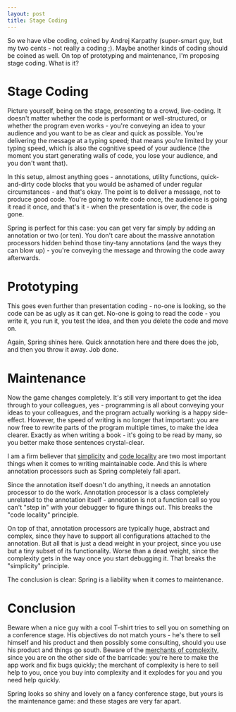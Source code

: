 ```yaml
---
layout: post
title: Stage Coding
---
```


So we have vibe coding, coined by Andrej Karpathy (super-smart guy, but my two cents - not really a coding ;). Maybe another kinds
of coding should be coined as well. On top of prototyping and maintenance, I'm proposing stage coding. What is it?

# Stage Coding

Picture yourself, being on the stage, presenting to a crowd, live-coding. It doesn't matter whether the code is performant or well-structured,
or whether the program even works - you're conveying an idea to your audience and you want to be as
clear and quick as possible. You're delivering the message at a typing speed; that means you're limited
by your typing speed, which is also the cognitive speed of your audience (the moment you start
generating walls of code, you lose your audience, and you don't want that).

In this setup, almost anything goes - annotations, utility functions, quick-and-dirty code blocks that you would
be ashamed of under regular circumstances - and that's okay. The point is to deliver a message, not to produce
good code. You're going to write code once, the audience is going it read it once, and that's it - when the presentation is over,
the code is gone.

Spring is perfect for this case: you can get very far simply by adding an annotation or two (or ten). You don't
care about the massive annotation processors hidden behind those tiny-tany annotations (and the ways they can blow up) -
you're conveying the message and throwing the code away afterwards.

# Prototyping

This goes even further than presentation coding - no-one is looking, so the code can be as ugly as it can get.
No-one is going to read the code - you write it, you run it, you test the idea, and then you delete the code
and move on.

Again, Spring shines here. Quick annotation here and there does the job, and then you throw it away. Job done.

# Maintenance

Now the game changes completely. It's still very important to get the idea through to your colleagues, yes -
programming is all about conveying your ideas to your colleagues, and the program actually working is a happy side-effect.
However, the speed of writing is no longer that important: you are now free to rewrite parts of the program multiple
times, to make the idea clearer. Exactly as when writing a book - it's going to be read by many,
so you better make those sentences crystal-clear.

I am a firm believer that [simplicity](../on-simplicity/) and [code locality](../code-locality-and-ability-to-navigate/) are
two most important things when it comes to writing maintainable code.
And this is where annotation processors such as Spring completely fall apart.

Since the annotation itself doesn't do anything, it needs an annotation processor to do the work.
Annotation processor is a class completely unrelated to the annotation itself - annotation
is not a function call so you can't "step in" with your debugger to figure things out.
This breaks the "code locality" principle.

On top of that, annotation processors are typically huge, abstract and complex, since they have
to support all configurations attached to the annotation. But all that is just a dead weight in your project,
since you use but a tiny subset of its functionality. Worse than a dead weight, since the complexity gets in the way
once you start debugging it. That breaks the "simplicity" principle.

The conclusion is clear: Spring is a liability when it comes to maintenance.

# Conclusion

Beware when a nice guy with a cool T-shirt tries to sell you on something on a conference stage.
His objectives do not match yours - he's there to sell himself and his product and then possibly some consulting,
should you use his product and things go south. Beware of the [merchants of complexity](../on-complexity/), since
you are on the other side of the barricade: you're here to make the app work and fix bugs quickly;
the merchant of complexity is here to sell help to you, once you buy into complexity and it explodes for you
and you need help quickly.

Spring looks so shiny and lovely on a fancy conference stage, but yours is the maintenance
game: and these stages are very far apart.

